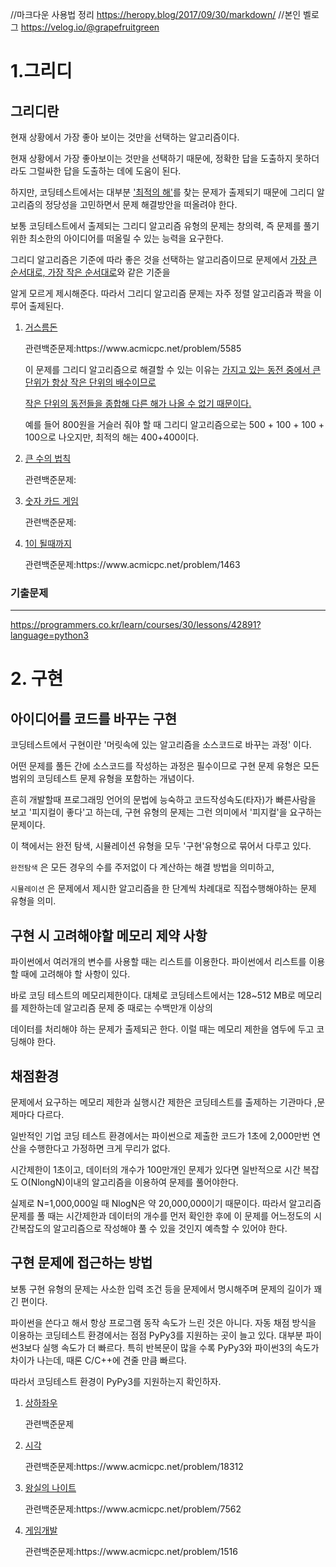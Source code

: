 //마크다운 사용법 정리 https://heropy.blog/2017/09/30/markdown/
//본인 벨로그 https://velog.io/@grapefruitgreen
<h1>1.그리디</h1>

<p>
  <h2>그리디란</h2>
현재 상황에서 가장 좋아 보이는 것만을 선택하는 알고리즘이다.</p><p>현재 상황에서 가장 좋아보이는 것만을 선택하기 때문에,
정확한 답을 도출하지 못하더라도 그럴싸한 답을 도출하는 데에 도움이 된다.</p>
<p>하지만, 코딩테스트에서는 대부분 <u>'최적의 해'</u>를 찾는 문제가 출제되기 때문에 그리디 알고리즘의 정당성을 고민하면서 문제 해결방안을
떠올려야 한다.</p>
<p>보통 코딩테스트에서 출제되는 그리디 알고리즘 유형의 문제는 창의력, 즉 문제를 풀기위한 최소한의 아이디어를 떠올릴 수 있는 능력을 요구한다.<p>
<p>그리디 알고리즘은 기준에 따라 좋은 것을 선택하는 알고리즘이므로 문제에서 <u>가장 큰 순서대로, 가장 작은 순서대로</u>와 같은 기준을</p>
<p>알게 모르게 제시해준다. 따라서 그리디 알고리즘 문제는 자주 정렬 알고리즘과 짝을 이루어 출제된다.</p>
<ol>
<li><a href="/greedy-theory/1.py">거스름돈</a><p>관련백준문제:https://www.acmicpc.net/problem/5585</p>
  <p>이 문제를 그리디 알고리즘으로 해결할 수 있는 이유는 <u>가지고 있는 동전 중에서 큰 단위가 항상 작은 단위의 배수이므로 
    <p>작은 단위의 동전들을 종합해 다른 해가 나올 수 없기 때문이다.</p></u></p>
  <p>예를 들어 800원을 거슬러 줘야 할 때 그리디 알고리즘으로는 500 + 100 + 100 + 100으로 나오지만, 최적의 해는 400+400이다.
    
<li><a href="/greedy-theory/2.py">큰 수의 법칙</a><p>관련백준문제:</p></li>
<li><a href="/greedy-theory/3.py">숫자 카드 게임</a><p>관련백준문제:</p></li>
    <li><a href="/greedy-theory/4.py">1이 될때까지</a> <p>관련백준문제:https://www.acmicpc.net/problem/1463</p></li>
</ol>
  
  ### 기출문제
  ----
  https://programmers.co.kr/learn/courses/30/lessons/42891?language=python3

# 2. 구현

## 아이디어를 코드를 바꾸는 구현


코딩테스트에서 구현이란 '머릿속에 있는 알고리즘을 소스코드로 바꾸는 과정' 이다.

어떤 문제를 풀든 간에 소스코드를 작성하는 과정은 필수이므로 구현 문제 유형은 모든 범위의 코딩테스트 문제 유형을 포함하는 개념이다.

흔히 개발할때 프로그래밍 언어의 문법에 능숙하고 코드작성속도(타자)가 빠른사람을 보고 '피지컬이 좋다'고 하는데, 구현 유형의 문제는 그런 의미에서 '피지컬'을 요구하는 문제이다.

이 책에서는 완전 탐색, 시뮬레이션 유형을 모두 '구현'유형으로 묶어서 다루고 있다.

`완전탐색` 은 모든 경우의 수를 주저없이 다 계산하는 해결 방법을 의미하고,

`시뮬레이션` 은 문제에서 제시한 알고리즘을 한 단계씩 차례대로 직접수행해야하는 문제 유형을 의미.



## 구현 시 고려해야할 메모리 제약 사항


파이썬에서 여러개의 변수를 사용할 때는 리스트를 이용한다. 파이썬에서 리스트를 이용할 때에 고려해야 할 사항이 있다.

바로 코딩 테스트의 메모리제한이다. 대체로 코딩테스트에서는 128~512 MB로 메모리를 제한하는데 알고리즘 문제 중 때로는 수백만개 이상의

데이터를 처리해야 하는 문제가 출제되곤 한다. 이럴 때는 메모리 제한을 염두에 두고 코딩해야 한다. 



## 채점환경


문제에서 요구하는 메모리 제한과 실행시간 제한은 코딩테스트를 출제하는 기관마다 ,문제마다 다르다.

일반적인 기업 코딩 테스트 환경에서는 파이썬으로 제출한 코드가 1초에 2,000만번 연산을 수행한다고 가정하면 크게 무리가 없다.

시간제한이 1초이고, 데이터의 개수가 100만개인 문제가 있다면 일반적으로 시간 복잡도 O(NlongN)이내의 알고리즘을 이용하여 문제를 풀어야한다.

실제로 N=1,000,000일 때 NlogN은 약 20,000,000이기 때문이다. 따라서 알고리즘 문제를 풀 때는 시간제한과 데이터의 개수를 먼저 확인한 후에 이 문제를 어느정도의 시간복잡도의 알고리즘으로 작성해야 풀 수 있을 것인지 예측할 수 있어야 한다.



## 구현 문제에 접근하는 방법


보통 구현 유형의 문제는 사소한 입력 조건 등을 문제에서 명시해주며 문제의 길이가 꽤 긴 편이다.

파이썬을 쓴다고 해서 항상 프로그램 동작 속도가 느린 것은 아니다. 자동 채점 방식을 이용하는 코딩테스트 환경에서는 점점 PyPy3를 지원하는 곳이 늘고 있다. 대부분 파이썬3보다 실행 속도가 더 빠르다. 특히 반복문이 많을 수록 PyPy3와 파이썬3의 속도가 차이가 나는데, 때론 C/C++에 견줄 만큼 빠르다.

따라서 코딩테스트 환경이 PyPy3를 지원하는지 확인하자.
  
  <ol>
<li><a href="">상하좌우</a><p>관련백준문제</p>
<li><a href="">시각</a><p>관련백준문제:https://www.acmicpc.net/problem/18312</p></li>
<li><a href="">왕실의 나이트</a><p>관련백준문제:https://www.acmicpc.net/problem/7562</p></li>
    <li><a href="">게임개발</a> <p>관련백준문제:https://www.acmicpc.net/problem/1516</p></li>
</ol>



